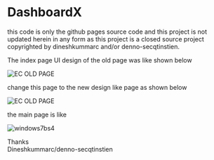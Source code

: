 DashboardX
==========

this code is only the github pages source code and this project is not updated herein in any form as this project is a closed source project copyrighted by dineshkummarc and/or denno-secqtinstien.

The index page UI design of  the old page was like shown below

![EC OLD PAGE](https://github.com/Dashboard-X/ec-index/raw/master/screenshots/old-page.jpg)

change this page to the new design like page as shown below

![EC OLD PAGE](https://github.com/Dashboard-X/ec-index/raw/master/screenshots/new-page1.jpg)

the main page is like

![windows7bs4](https://f.cloud.github.com/assets/2188914/175913/b2bad12e-7b60-11e2-802c-50009667c59b.png)

Thanks<br/>
Dineshkummarc/denno-secqtinstien
